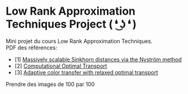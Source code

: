 # Low Rank Approximation Techniques Project ( ❛ ͜ʖ ❛ )
Mini projet du cours Low Rank Approximation Techniques. \
PDF des références:
- [1] [Massively scalable Sinkhorn distances via the Nyström method](https://arxiv.org/pdf/1812.05189.pdf)
- [2] [Computational Optimal Transport](https://arxiv.org/pdf/1803.00567.pdf)
- [3] [Adaptive color transfer with relaxed optimal transport](https://ieeexplore.ieee.org/stamp/stamp.jsp?tp=&arnumber=7025983)

Prendre des images de 100 par 100
